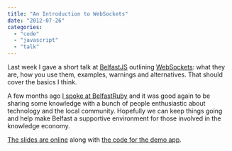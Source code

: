 ```yaml
---
title: "An Introduction to WebSockets"
date: "2012-07-26"
categories: 
  - "code"
  - "javascript"
  - "talk"
---
```


Last week I gave a short talk at [BelfastJS](http://belfastjs.org) outlining [WebSockets](http://en.wikipedia.org/wiki/WebSocket): what they are, how you use them, examples, warnings and alternatives. That should cover the basics I think.

A few months ago [I spoke at BelfastRuby](/blog/2012/03/27/an-introduction-to-sinatra/) and it was good again to be sharing some knowledge with a bunch of people enthusiastic about technology and the local community. Hopefully we can keep things going and help make Belfast a supportive environment for those involved in the knowledge economy.

[The slides are online](http://belfastjs-websockets.herokuapp.com) along with [the code for the demo app](https://github.com/stevenwilkin/belfastjs-websockets-demo).
